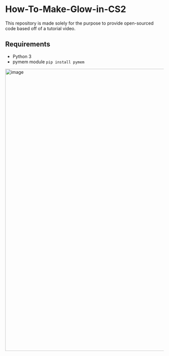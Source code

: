 # How-To-Make-Glow-in-CS2
This repository is made solely for the purpose to provide open-sourced code based off of a tutorial video.


## Requirements
- Python 3
- pymem module
```pip install pymem```

<img width="1599" height="899" alt="image" src="https://github.com/user-attachments/assets/f4dd9a74-3c6b-458c-b0ce-536042fe6415" />
